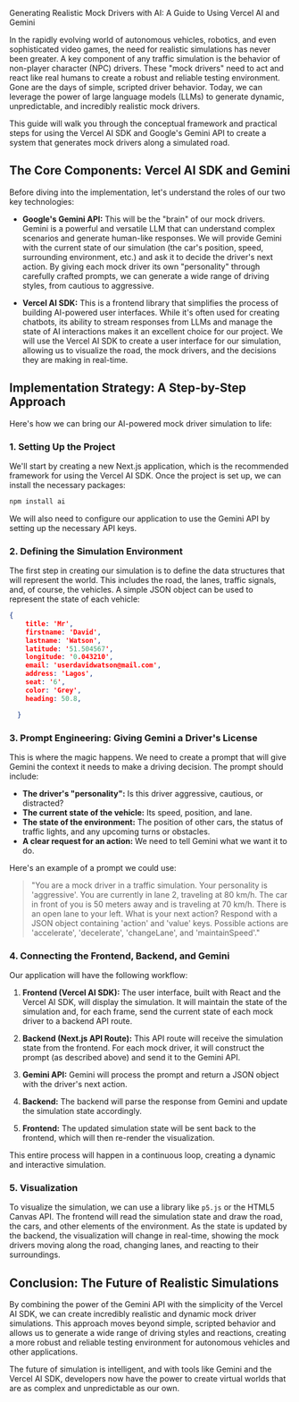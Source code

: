 Generating Realistic Mock Drivers with AI: A Guide to Using Vercel AI and Gemini

In the rapidly evolving world of autonomous vehicles, robotics, and even sophisticated video games, the need for realistic simulations has never been greater. A key component of any traffic simulation is the behavior of non-player character (NPC) drivers. These "mock drivers" need to act and react like real humans to create a robust and reliable testing environment. Gone are the days of simple, scripted driver behavior. Today, we can leverage the power of large language models (LLMs) to generate dynamic, unpredictable, and incredibly realistic mock drivers.

This guide will walk you through the conceptual framework and practical steps for using the Vercel AI SDK and Google's Gemini API to create a system that generates mock drivers along a simulated road.

## The Core Components: Vercel AI SDK and Gemini

Before diving into the implementation, let's understand the roles of our two key technologies:

*   **Google's Gemini API:** This will be the "brain" of our mock drivers. Gemini is a powerful and versatile LLM that can understand complex scenarios and generate human-like responses. We will provide Gemini with the current state of our simulation (the car's position, speed, surrounding environment, etc.) and ask it to decide the driver's next action. By giving each mock driver its own "personality" through carefully crafted prompts, we can generate a wide range of driving styles, from cautious to aggressive.

*   **Vercel AI SDK:** This is a frontend library that simplifies the process of building AI-powered user interfaces. While it's often used for creating chatbots, its ability to stream responses from LLMs and manage the state of AI interactions makes it an excellent choice for our project. We will use the Vercel AI SDK to create a user interface for our simulation, allowing us to visualize the road, the mock drivers, and the decisions they are making in real-time.

## Implementation Strategy: A Step-by-Step Approach

Here's how we can bring our AI-powered mock driver simulation to life:

### 1. Setting Up the Project

We'll start by creating a new Next.js application, which is the recommended framework for using the Vercel AI SDK. Once the project is set up, we can install the necessary packages:

```bash
npm install ai
```

We will also need to configure our application to use the Gemini API by setting up the necessary API keys.

### 2. Defining the Simulation Environment

The first step in creating our simulation is to define the data structures that will represent the world. This includes the road, the lanes, traffic signals, and, of course, the vehicles. A simple JSON object can be used to represent the state of each vehicle:

```json
{
    title: 'Mr',
    firstname: 'David',
    lastname: 'Watson',
    latitude: '51.504567',
    longitude: '0.043210',
    email: 'userdavidwatson@mail.com',
    address: 'Lagos',
    seat: '6',
    color: 'Grey',
    heading: 50.8,

  }
```

### 3. Prompt Engineering: Giving Gemini a Driver's License

This is where the magic happens. We need to create a prompt that will give Gemini the context it needs to make a driving decision. The prompt should include:

*   **The driver's "personality":** Is this driver aggressive, cautious, or distracted?
*   **The current state of the vehicle:** Its speed, position, and lane.
*   **The state of the environment:** The position of other cars, the status of traffic lights, and any upcoming turns or obstacles.
*   **A clear request for an action:** We need to tell Gemini what we want it to do.

Here's an example of a prompt we could use:

> "You are a mock driver in a traffic simulation. Your personality is 'aggressive'. You are currently in lane 2, traveling at 80 km/h. The car in front of you is 50 meters away and is traveling at 70 km/h. There is an open lane to your left. What is your next action? Respond with a JSON object containing 'action' and 'value' keys. Possible actions are 'accelerate', 'decelerate', 'changeLane', and 'maintainSpeed'."

### 4. Connecting the Frontend, Backend, and Gemini

Our application will have the following workflow:

1.  **Frontend (Vercel AI SDK):** The user interface, built with React and the Vercel AI SDK, will display the simulation. It will maintain the state of the simulation and, for each frame, send the current state of each mock driver to a backend API route.

2.  **Backend (Next.js API Route):** This API route will receive the simulation state from the frontend. For each mock driver, it will construct the prompt (as described above) and send it to the Gemini API.

3.  **Gemini API:** Gemini will process the prompt and return a JSON object with the driver's next action.

4.  **Backend:** The backend will parse the response from Gemini and update the simulation state accordingly.

5.  **Frontend:** The updated simulation state will be sent back to the frontend, which will then re-render the visualization.

This entire process will happen in a continuous loop, creating a dynamic and interactive simulation.

### 5. Visualization

To visualize the simulation, we can use a library like `p5.js` or the HTML5 Canvas API. The frontend will read the simulation state and draw the road, the cars, and other elements of the environment. As the state is updated by the backend, the visualization will change in real-time, showing the mock drivers moving along the road, changing lanes, and reacting to their surroundings.

## Conclusion: The Future of Realistic Simulations

By combining the power of the Gemini API with the simplicity of the Vercel AI SDK, we can create incredibly realistic and dynamic mock driver simulations. This approach moves beyond simple, scripted behavior and allows us to generate a wide range of driving styles and reactions, creating a more robust and reliable testing environment for autonomous vehicles and other applications.

The future of simulation is intelligent, and with tools like Gemini and the Vercel AI SDK, developers now have the power to create virtual worlds that are as complex and unpredictable as our own.

